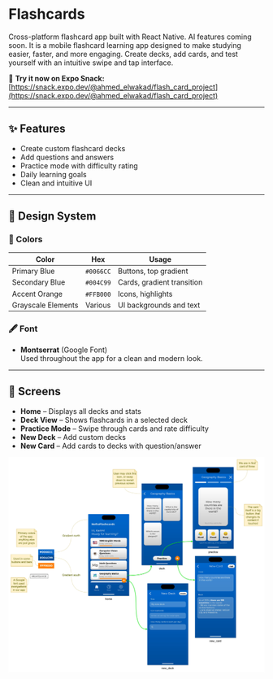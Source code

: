 # Flashcards
Cross-platform flashcard app built with React Native. AI features coming soon.
It is a mobile flashcard learning app designed to make studying easier, faster, and more engaging. Create decks, add cards, and test yourself with an intuitive swipe and tap interface.

🚀 **Try it now on Expo Snack:**  
[https://snack.expo.dev/@ahmed_elwakad/flash_card_project](https://snack.expo.dev/@ahmed_elwakad/flash_card_project)

---

## ✨ Features

- Create custom flashcard decks
- Add questions and answers
- Practice mode with difficulty rating
- Daily learning goals
- Clean and intuitive UI

---

## 🎨 Design System

### 🎨 Colors

| Color              | Hex       | Usage                      |
|--------------------|-----------|----------------------------|
| Primary Blue       | `#0066CC` | Buttons, top gradient      |
| Secondary Blue     | `#004C99` | Cards, gradient transition |
| Accent Orange      | `#FFB000` | Icons, highlights          |
| Grayscale Elements | Various   | UI backgrounds and text    |

### 🖋 Font

- **Montserrat** (Google Font)  
  Used throughout the app for a clean and modern look.

---

## 📱 Screens

- **Home** – Displays all decks and stats
- **Deck View** – Shows flashcards in a selected deck
- **Practice Mode** – Swipe through cards and rate difficulty
- **New Deck** – Add custom decks
- **New Card** – Add cards to decks with question/answer

![Screens prototype](docs/screens-prototype.jpg)

